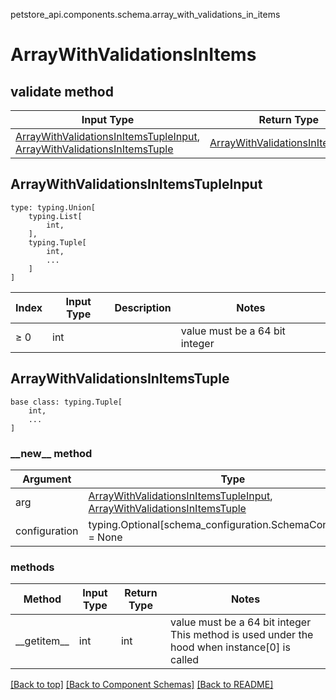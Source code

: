 petstore_api.components.schema.array_with_validations_in_items
# ArrayWithValidationsInItems

## validate method
Input Type | Return Type | Notes
------------ | ------------- | -------------
[ArrayWithValidationsInItemsTupleInput](#arraywithvalidationsinitemstupleinput), [ArrayWithValidationsInItemsTuple](#arraywithvalidationsinitemstuple) | [ArrayWithValidationsInItemsTuple](#arraywithvalidationsinitemstuple) |

## ArrayWithValidationsInItemsTupleInput
```
type: typing.Union[
    typing.List[
        int,
    ],
    typing.Tuple[
        int,
        ...
    ]
]
```
Index | Input Type | Description | Notes
------------- | ------------- | ------------- | -------------
≥ 0 | int |  | value must be a 64 bit integer

## ArrayWithValidationsInItemsTuple
```
base class: typing.Tuple[
    int,
    ...
]
```
### &lowbar;&lowbar;new&lowbar;&lowbar; method
Argument | Type
-------- | ------
arg      | [ArrayWithValidationsInItemsTupleInput](#arraywithvalidationsinitemstupleinput), [ArrayWithValidationsInItemsTuple](#arraywithvalidationsinitemstuple)
configuration | typing.Optional[schema_configuration.SchemaConfiguration] = None

### methods
Method | Input Type | Return Type | Notes
------ | ---------- | ----------- | ------
&lowbar;&lowbar;getitem&lowbar;&lowbar; | int | int | value must be a 64 bit integer This method is used under the hood when instance[0] is called

[[Back to top]](#top) [[Back to Component Schemas]](../../../README.md#Component-Schemas) [[Back to README]](../../../README.md)
